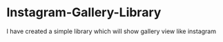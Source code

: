 # Instagram-Gallery-Library
I have created a simple library which will show gallery view like instagram

